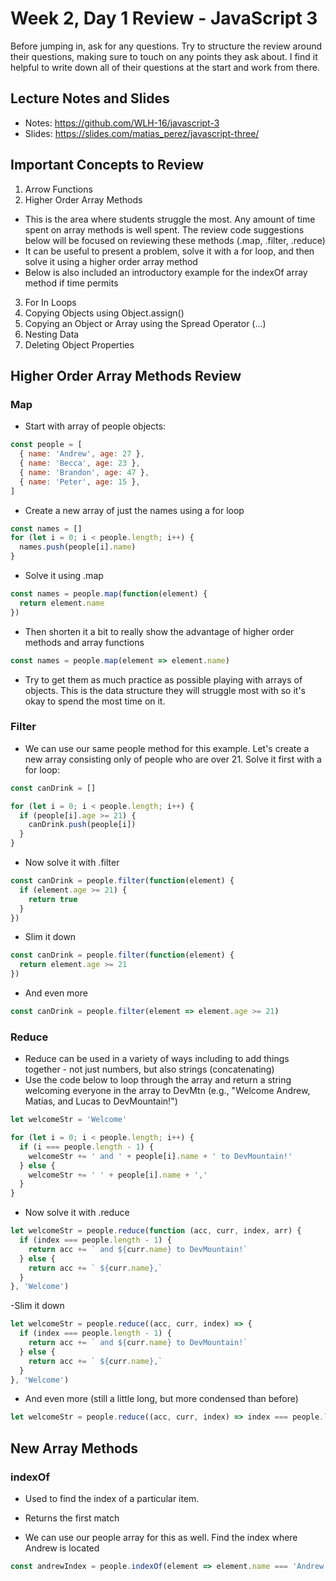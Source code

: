 # Week 2, Day 1 Review - JavaScript 3

Before jumping in, ask for any questions. Try to structure the review around their questions, making sure to touch on any points they ask about. I find it helpful to write down all of their questions at the start and work from there.

## Lecture Notes and Slides

- Notes: https://github.com/WLH-16/javascript-3
- Slides: https://slides.com/matias_perez/javascript-three/

## Important Concepts to Review

1. Arrow Functions
2. Higher Order Array Methods
  - This is the area where students struggle the most. Any amount of time spent on array methods is well spent. The review code suggestions below will be focused on reviewing these methods (.map, .filter, .reduce)
  - It can be useful to present a problem, solve it with a for loop, and then solve it using a higher order array method
  - Below is also included an introductory example for the indexOf array method if time permits

3. For In Loops
4. Copying Objects using Object.assign()
5. Copying an Object or Array using the Spread Operator (...)
6. Nesting Data
7. Deleting Object Properties 

## Higher Order Array Methods Review
### Map

- Start with array of people objects:

```js
const people = [
  { name: 'Andrew', age: 27 },
  { name: 'Becca', age: 23 },
  { name: 'Brandon', age: 47 },
  { name: 'Peter', age: 15 },
]
```

- Create a new array of just the names using a for loop

```js
const names = []
for (let i = 0; i < people.length; i++) {
  names.push(people[i].name)
}
```

- Solve it using .map

```js
const names = people.map(function(element) {
  return element.name
})
```

- Then shorten it a bit to really show the advantage of higher order methods and array functions

```js
const names = people.map(element => element.name)
```

- Try to get them as much practice as possible playing with arrays of objects. This is the data structure they will struggle most with so it's okay to spend the most time on it.

### Filter

- We can use our same people method for this example. Let's create a new array consisting only of people who are over 21. Solve it first with a for loop:

```js
const canDrink = []

for (let i = 0; i < people.length; i++) {
  if (people[i].age >= 21) {
    canDrink.push(people[i])
  }
}
```

- Now solve it with .filter

```js
const canDrink = people.filter(function(element) {
  if (element.age >= 21) {
    return true
  }
})
```

- Slim it down

```js
const canDrink = people.filter(function(element) {
  return element.age >= 21
})
```

- And even more

```js
const canDrink = people.filter(element => element.age >= 21)
```

### Reduce

- Reduce can be used in a variety of ways including to add things together - not just numbers, but also strings (concatenating)
- Use the code below to loop through the array and return a string welcoming everyone in the array to DevMtn (e.g., "Welcome Andrew, Matias, and Lucas to DevMountain!")

```js
let welcomeStr = 'Welcome'

for (let i = 0; i < people.length; i++) {
  if (i === people.length - 1) {
    welcomeStr += ' and ' + people[i].name + ' to DevMountain!'
  } else {
    welcomeStr += ' ' + people[i].name + ','
  }
}
```

- Now solve it with .reduce

```js
let welcomeStr = people.reduce(function (acc, curr, index, arr) {
  if (index === people.length - 1) {
    return acc += ` and ${curr.name} to DevMountain!`
  } else {
    return acc += ` ${curr.name},`
  }
}, 'Welcome')
```

-Slim it down

```js
let welcomeStr = people.reduce((acc, curr, index) => {
  if (index === people.length - 1) {
    return acc += ` and ${curr.name} to DevMountain!`
  } else {
    return acc += ` ${curr.name},`
  }
}, 'Welcome')
```

- And even more (still a little long, but more condensed than before)

```js
let welcomeStr = people.reduce((acc, curr, index) => index === people.length - 1 ? acc += ` and ${curr.name} to DevMountain!` : acc += ` ${curr.name},`, 'Welcome')
```

## New Array Methods

### indexOf

- Used to find the index of a particular item.
- Returns the first match

- We can use our people array for this as well. Find the index where Andrew is located

```js
const andrewIndex = people.indexOf(element => element.name === 'Andrew')
```
